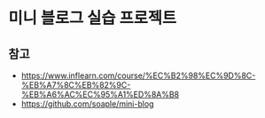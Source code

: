 # 미니 블로그 실습 프로젝트

## 참고

- https://www.inflearn.com/course/%EC%B2%98%EC%9D%8C-%EB%A7%8C%EB%82%9C-%EB%A6%AC%EC%95%A1%ED%8A%B8
- https://github.com/soaple/mini-blog

